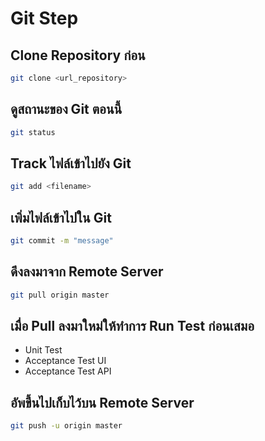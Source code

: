 # Git Step

## Clone Repository ก่อน
```bash
git clone <url_repository>
```

## ดูสถานะของ Git ตอนนี้
```bash
git status
```

## Track ไฟล์เข้าไปยัง Git
```bash
git add <filename>
```

## เพิ่มไฟล์เข้าไปใน Git
```bash
git commit -m "message"
```

## ดึงลงมาจาก Remote Server
```bash
git pull origin master
```

## เมื่อ Pull ลงมาใหม่ให้ทำการ Run Test ก่อนเสมอ
- Unit Test
- Acceptance Test UI
- Acceptance Test API

## อัพขึ้นไปเก็บไว้บน Remote Server
```bash
git push -u origin master
```
